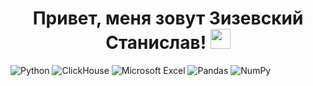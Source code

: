 ## <h1 align="center">Привет, меня зовут Зизевский Станислав!</a> <img src="https://github.com/blackcater/blackcater/raw/main/images/Hi.gif" height="32"/></h1>

![Python](https://img.shields.io/badge/python-3670A0?style=for-the-badge&logo=python&logoColor=ffdd54) ![ClickHouse](https://img.shields.io/badge/ClickHouse-FFCC01?style=for-the-badge&logo=clickhouse&logoColor=white) ![Microsoft Excel](https://img.shields.io/badge/Microsoft_Excel-217346?style=for-the-badge&logo=microsoft-excel&logoColor=white) ![Pandas](https://img.shields.io/badge/pandas-%23150458.svg?style=for-the-badge&logo=pandas&logoColor=white) ![NumPy](https://img.shields.io/badge/numpy-%23013243.svg?style=for-the-badge&logo=numpy&logoColor=white)
<!--
**StasZizevskiy/StasZizevskiy** is a ✨ _special_ ✨ repository because its `README.md` (this file) appears on your GitHub profile.

Here are some ideas to get you started:

- 🔭 I’m currently working on ...
- 🌱 I’m currently learning ...
- 👯 I’m looking to collaborate on ...
- 🤔 I’m looking for help with ...
- 💬 Ask me about ...
- 📫 How to reach me: ...
- 😄 Pronouns: ...
- ⚡ Fun fact: ...
-->
